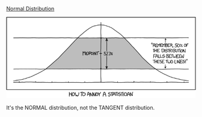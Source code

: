 [Normal Distribution](https://xkcd.com/2118)

![Normal Distribution](./random_comic.png)

It's the NORMAL distribution, not the TANGENT distribution.

